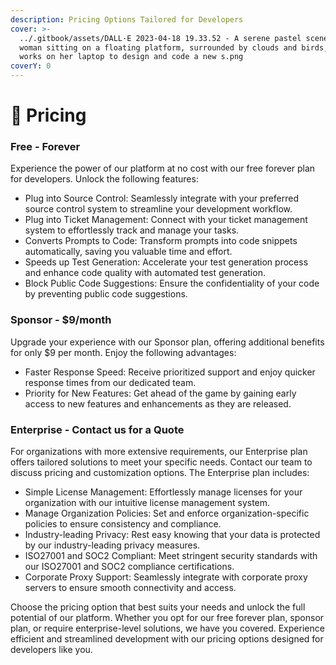 ```yaml
---
description: Pricing Options Tailored for Developers
cover: >-
  ../.gitbook/assets/DALL·E 2023-04-18 19.33.52 - A serene pastel scene of a
  woman sitting on a floating platform, surrounded by clouds and birds, as she
  works on her laptop to design and code a new s.png
coverY: 0
---
```


# 💼 Pricing

### Free - Forever

Experience the power of our platform at no cost with our free forever plan for developers. Unlock the following features:

* Plug into Source Control: Seamlessly integrate with your preferred source control system to streamline your development workflow.
* Plug into Ticket Management: Connect with your ticket management system to effortlessly track and manage your tasks.
* Converts Prompts to Code: Transform prompts into code snippets automatically, saving you valuable time and effort.
* Speeds up Test Generation: Accelerate your test generation process and enhance code quality with automated test generation.
* Block Public Code Suggestions: Ensure the confidentiality of your code by preventing public code suggestions.

### Sponsor - $9/month

Upgrade your experience with our Sponsor plan, offering additional benefits for only $9 per month. Enjoy the following advantages:

* Faster Response Speed: Receive prioritized support and enjoy quicker response times from our dedicated team.
* Priority for New Features: Get ahead of the game by gaining early access to new features and enhancements as they are released.

### Enterprise - Contact us for a Quote

For organizations with more extensive requirements, our Enterprise plan offers tailored solutions to meet your specific needs. Contact our team to discuss pricing and customization options. The Enterprise plan includes:

* Simple License Management: Effortlessly manage licenses for your organization with our intuitive license management system.
* Manage Organization Policies: Set and enforce organization-specific policies to ensure consistency and compliance.
* Industry-leading Privacy: Rest easy knowing that your data is protected by our industry-leading privacy measures.
* ISO27001 and SOC2 Compliant: Meet stringent security standards with our ISO27001 and SOC2 compliance certifications.
* Corporate Proxy Support: Seamlessly integrate with corporate proxy servers to ensure smooth connectivity and access.

Choose the pricing option that best suits your needs and unlock the full potential of our platform. Whether you opt for our free forever plan, sponsor plan, or require enterprise-level solutions, we have you covered. Experience efficient and streamlined development with our pricing options designed for developers like you.
